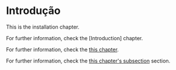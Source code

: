 # Introdução

This is the installation chapter.

For further information, check the [Introduction] chapter.


For further information, check the [this chapter](#introduction).


For further information, check the [this chapter's subsection](#first) section.
